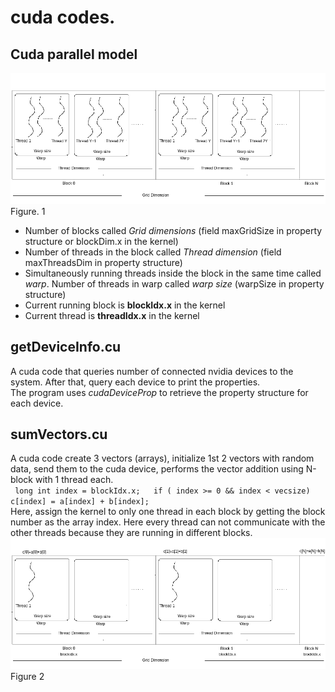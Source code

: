 # cuda codes.
## Cuda parallel model
![image](https://github.com/compilereg/parallel-codes/blob/main/cuda/cuda-parallel.png)  
Figure. 1  
* Number of blocks called _Grid dimensions_ (field maxGridSize in property structure or blockDim.x in the kernel)
* Number of threads in the block called _Thread dimension_ (field maxThreadsDim in property structure)
* Simultaneously running threads inside the block in the same time called _warp_. Number of threads in warp called _warp size_ (warpSize in property structure)
* Current running block is __blockIdx.x__ in the kernel
* Current thread is __threadIdx.x__ in the kernel

## getDeviceInfo.cu
A cuda code that queries number of connected nvidia devices to the system. After that, query each device to print the properties.  
The program uses _cudaDeviceProp_ to retrieve the property structure for each device.  


## sumVectors.cu
A cuda code create 3 vectors (arrays), initialize 1st 2 vectors with random data, send them to the cuda device, performs the vector addition using N-block with 1 thread each.   
` long int index = blockIdx.x;  
  if ( index >= 0 && index < vecsize)  
	c[index] = a[index] + b[index];`  
Here, assign the kernel to only one thread in each block by getting the block number as the array index. Here every thread can not communicate with the other threads because they are running in different blocks.
![image](https://github.com/compilereg/parallel-codes/blob/main/cuda/n-1.png)
Figure 2  


